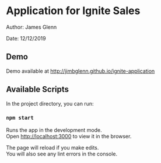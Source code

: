 # Application for Ignite Sales

Author: James Glenn

Date: 12/12/2019

## Demo
Demo available at http://jimbglenn.github.io/ignite-application

## Available Scripts

In the project directory, you can run:

### `npm start`

Runs the app in the development mode.<br />
Open [http://localhost:3000](http://localhost:3000) to view it in the browser.

The page will reload if you make edits.<br />
You will also see any lint errors in the console.
